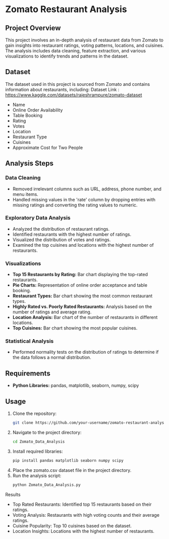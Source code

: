 # Zomato Restaurant Analysis

## Project Overview

This project involves an in-depth analysis of restaurant data from Zomato to gain insights into restaurant ratings, voting patterns, locations, and cuisines. The analysis includes data cleaning, feature extraction, and various visualizations to identify trends and patterns in the dataset.

## Dataset

The dataset used in this project is sourced from Zomato and contains information about restaurants, including:
Dataset Link : https://www.kaggle.com/datasets/rajeshrampure/zomato-dataset
- Name
- Online Order Availability
- Table Booking
- Rating
- Votes
- Location
- Restaurant Type
- Cuisines
- Approximate Cost for Two People

## Analysis Steps

### Data Cleaning

- Removed irrelevant columns such as URL, address, phone number, and menu items.
- Handled missing values in the 'rate' column by dropping entries with missing ratings and converting the rating values to numeric.

### Exploratory Data Analysis

- Analyzed the distribution of restaurant ratings.
- Identified restaurants with the highest number of ratings.
- Visualized the distribution of votes and ratings.
- Examined the top cuisines and locations with the highest number of restaurants.

### Visualizations

- **Top 15 Restaurants by Rating:** Bar chart displaying the top-rated restaurants.
- **Pie Charts:** Representation of online order acceptance and table booking.
- **Restaurant Types:** Bar chart showing the most common restaurant types.
- **Highly Rated vs. Poorly Rated Restaurants:** Analysis based on the number of ratings and average rating.
- **Location Analysis:** Bar chart of the number of restaurants in different locations.
- **Top Cuisines:** Bar chart showing the most popular cuisines.

### Statistical Analysis

- Performed normality tests on the distribution of ratings to determine if the data follows a normal distribution.

## Requirements

- **Python Libraries:** pandas, matplotlib, seaborn, numpy, scipy

## Usage

1. Clone the repository:
   ```bash
   git clone https://github.com/your-username/zomato-restaurant-analysis.git
2.   Navigate to the project directory:
     ```bash
     cd Zomato_Data_Analysis
3.  Install required libraries:
    ```bash
    pip install pandas matplotlib seaborn numpy scipy
4.  Place the zomato.csv dataset file in the project directory.
5.  Run the analysis script:
    ```bash
    python Zomato_Data_Analysis.py

Results
- Top Rated Restaurants: Identified top 15 restaurants based on their ratings.
- Voting Analysis: Restaurants with high voting counts and their average ratings.
- Cuisine Popularity: Top 10 cuisines based on the dataset.
- Location Insights: Locations with the highest number of restaurants.




